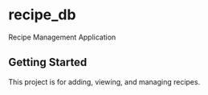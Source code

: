 # recipe_db

Recipe Management Application

## Getting Started

This project is for adding, viewing, and managing recipes.

